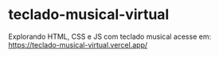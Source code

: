 # teclado-musical-virtual
Explorando HTML, CSS e JS com teclado musical
acesse em: https://teclado-musical-virtual.vercel.app/
